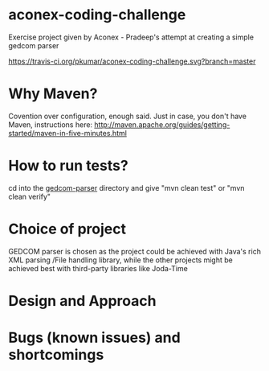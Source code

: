 aconex-coding-challenge
=======================

Exercise project given by Aconex - Pradeep's attempt at creating a simple gedcom parser

https://travis-ci.org/pkumar/aconex-coding-challenge.svg?branch=master

Why Maven?
=======================
Covention over configuration, enough said. 
Just in case, you don't have Maven, instructions here: http://maven.apache.org/guides/getting-started/maven-in-five-minutes.html 

How to run tests?
=======================
cd into the <a href="https://github.com/pkumar/aconex-coding-challenge/tree/master/gedcom-parser">gedcom-parser</a> directory and give "mvn clean test" or "mvn clean verify"


Choice of project
=======================
GEDCOM parser is chosen as the project could be achieved with Java's rich XML parsing /File handling library, while the other projects might be achieved best with third-party libraries like Joda-Time

Design and Approach
=======================


Bugs (known issues) and shortcomings
=====================================


